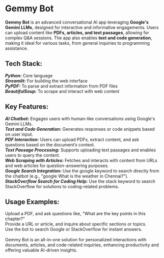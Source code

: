 <h1>Gemmy Bot</h1>

**Gemmy Bot** is an advanced conversational AI app leveraging **Google's Gemini LLMs**, designed for interactive and informative engagements. Users can upload content like **PDFs, articles, and text passages**, allowing for complex Q&A sessions. The app also enables **text and code generation**, making it ideal for various tasks, from general inquiries to programming assistance.

<h2>Tech Stack:</h2>

_**Python:**_ Core language <br />
_**Streamlit:**_ For building the web interface <br />
_**PyPDF:**_ To parse and extract information from PDF files <br />
_**BeautifulSoup:**_ To scrape and interact with web content <br />

<h2>Key Features:</h2>

_**AI Chatbot:**_ Engages users with human-like conversations using Google's Gemini LLMs. <br />
_**Text and Code Generation:**_ Generates responses or code snippets based on user input. <br />
_**PDF Interaction:**_ Users can upload PDFs, extract content, and ask questions based on the document’s context. <br />
_**Text Passage Processing:**_ Supports uploading text passages and enables users to query the content. <br />
_**Web Scraping with Articles:**_ Fetches and interacts with content from URLs and web articles for question-answering purposes. <br />
_**Google Search Integration:**_ Use the google keyword to search directly from the chatbot (e.g., "google What is the weather in Chennai?"). <br />
_**StackOverflow Search for Coding Help:**_ Use the stack keyword to search StackOverflow for solutions to coding-related problems. <br />

<h2>Usage Examples:</h2>

Upload a PDF, and ask questions like, "What are the key points in this chapter?" <br />
Provide a URL or article, and inquire about specific sections or topics. <br />
Use the bot to search Google or StackOverflow for instant answers.<br />
<br />
Gemmy Bot is an all-in-one solution for personalized interactions with documents, articles, and code-related inquiries, enhancing productivity and offering valuable AI-driven insights.
